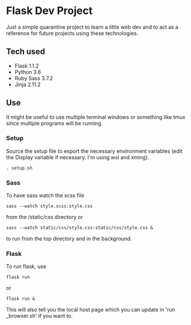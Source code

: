 # Flask Dev Project

Just a simple quarantine project to learn a little web dev and to act as a reference for future projects using these technologies.

## Tech used

* Flask 1.1.2
* Python 3.6
* Ruby Sass 3.7.2
* Jinja 2.11.2


## Use

It might be useful to use multiple terminal windows or something like tmux since multiple programs will be running.

### Setup

Source the setup file to export the necessary environment variables (edit the Display variable if necessary. I'm using wsl and xming).

```
. setup.sh
```

### Sass

To have sass watch the scss file 

```
sass --watch style.scss:style.css
```

from the /static/css directory or 

```
sass --watch static/css/style.css:static/css/style.css &
```

to run from the top directory and in the background.

### Flask

To run flask, use 

```
flask run
```

or 

```
flask run &
```

This will also tell you the local host page which you can update in 'run _browser.sh' if you want to.
